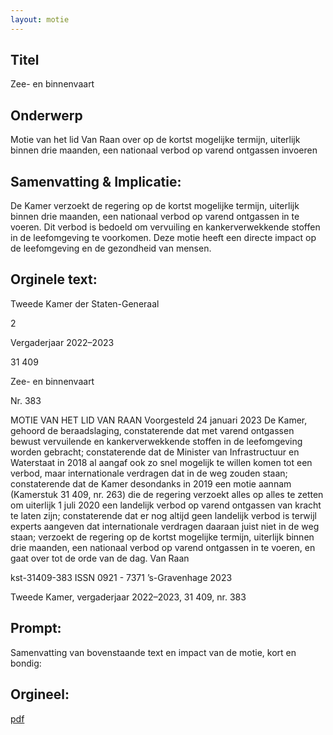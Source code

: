 ```yaml
---
layout: motie
---
```

## Titel
Zee- en binnenvaart
## Onderwerp
Motie van het lid Van Raan over op de kortst mogelijke termijn, uiterlijk binnen drie maanden, een nationaal verbod op varend ontgassen invoeren 
## Samenvatting & Implicatie:

De Kamer verzoekt de regering op de kortst mogelijke termijn, uiterlijk binnen drie maanden, een nationaal verbod op varend ontgassen in te voeren. Dit verbod is bedoeld om vervuiling en kankerverwekkende stoffen in de leefomgeving te voorkomen. Deze motie heeft een directe impact op de leefomgeving en de gezondheid van mensen.
## Orginele text:


Tweede Kamer der Staten-Generaal

2

Vergaderjaar 2022–2023

31 409

Zee- en binnenvaart

Nr. 383

MOTIE VAN HET LID VAN RAAN
Voorgesteld 24 januari 2023
De Kamer,
gehoord de beraadslaging,
constaterende dat met varend ontgassen bewust vervuilende en kankerverwekkende stoffen in de leefomgeving worden gebracht;
constaterende dat de Minister van Infrastructuur en Waterstaat in 2018 al
aangaf ook zo snel mogelijk te willen komen tot een verbod, maar
internationale verdragen dat in de weg zouden staan;
constaterende dat de Kamer desondanks in 2019 een motie aannam
(Kamerstuk 31 409, nr. 263) die de regering verzoekt alles op alles te zetten
om uiterlijk 1 juli 2020 een landelijk verbod op varend ontgassen van
kracht te laten zijn;
constaterende dat er nog altijd geen landelijk verbod is terwijl experts
aangeven dat internationale verdragen daaraan juist niet in de weg staan;
verzoekt de regering op de kortst mogelijke termijn, uiterlijk binnen drie
maanden, een nationaal verbod op varend ontgassen in te voeren,
en gaat over tot de orde van de dag.
Van Raan

kst-31409-383
ISSN 0921 - 7371
’s-Gravenhage 2023

Tweede Kamer, vergaderjaar 2022–2023, 31 409, nr. 383


## Prompt:
Samenvatting van bovenstaande text en impact van de motie, kort en bondig:

## Orgineel:
[pdf](https://gegevensmagazijn.tweedekamer.nl/OData/v4/2.0/Document(997f267a-fc24-42bb-871e-f126bc6add20)/resource)
